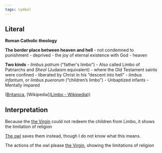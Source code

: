 ```yaml
---
tags: symbol 
---
```

## Literal
**Roman Catholic theology**

**The border place between heaven and hell**
	- not condemned to punishment
	- deprived 
		- the joy of eternal existence with God
		- heaven

**Two kinds**
	- *limbus patrum* ("father's limbo")
		- Also called Limbo of Patriarchs and *Sheol* (Judaism equivalent)
		- where the Old Testament saints were confined
		- liberated by Christ in his “descent into hell”
	- *limbus infantum*, or *limbus puerorum* (“children’s limbo”)
		- Unbaptized infants 
		- Mentally impared

([Britanica](https://www.britannica.com/topic/limbo-Roman-Catholic-theology#:~:text=limbo%2C%20in%20Roman,the%20mentally%20impaired.), [Wikipedia]([Limbo - Wikipedia](https://en.wikipedia.org/wiki/Limbo)))

## Interpretation
Because the [the Virgin](</Symbols/the Virgin.md>) could not redeem the children from Limbo, it shows the limitation of religion

[The owl](</Symbols/The Owl.md>) saves them instead, though I do not know what this means.

The actions of the owl please [the Virgin](</Symbols/the Virgin.md>), showing the limitations of religion